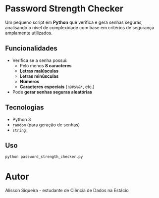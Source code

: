 # Password Strength Checker 
Um pequeno script em **Python** que verifica e gera senhas seguras, analisando o nível de complexidade com base em critérios de segurança amplamente utilizados.

## Funcionalidades
- Verifica se a senha possui:
  - Pelo menos **8 caracteres**
  - **Letras maiúsculas**
  - **Letras minúsculas**
  - **Números**
  - **Caracteres especiais** (`!@#$%&*`, etc.)
- Pode **gerar senhas seguras aleatórias**

## Tecnologias
- Python 3
- `random` (para geração de senhas)
- `string`

## Uso
```bash
python password_strength_checker.py
```

# Autor
Alisson Siqueira - estudante de Ciência de Dados na Estácio
